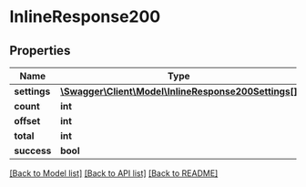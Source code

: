 # InlineResponse200

## Properties
Name | Type | Description | Notes
------------ | ------------- | ------------- | -------------
**settings** | [**\Swagger\Client\Model\InlineResponse200Settings[]**](InlineResponse200Settings.md) |  | [optional] 
**count** | **int** |  | [optional] 
**offset** | **int** |  | [optional] 
**total** | **int** |  | [optional] 
**success** | **bool** |  | [optional] 

[[Back to Model list]](../../README.md#documentation-for-models) [[Back to API list]](../../README.md#documentation-for-api-endpoints) [[Back to README]](../../README.md)

